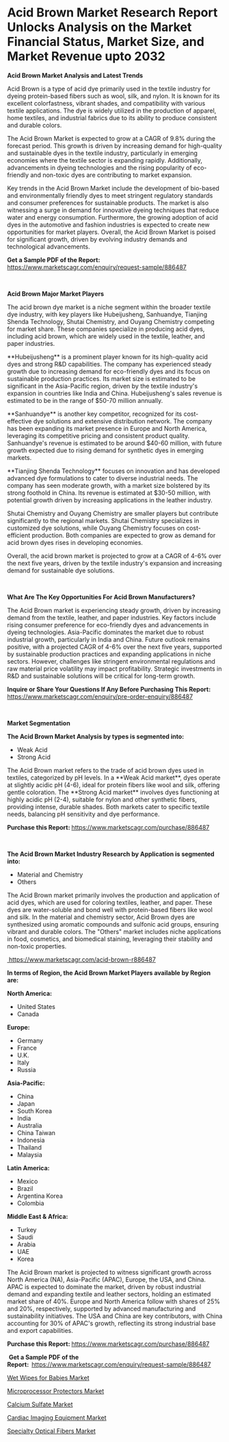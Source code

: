 <p><h1>Acid Brown Market Research Report Unlocks Analysis on the Market Financial Status, Market Size, and Market Revenue upto 2032</h1></p><p><strong>Acid Brown Market Analysis and Latest Trends</strong></p>
<p><p>Acid Brown is a type of acid dye primarily used in the textile industry for dyeing protein-based fibers such as wool, silk, and nylon. It is known for its excellent colorfastness, vibrant shades, and compatibility with various textile applications. The dye is widely utilized in the production of apparel, home textiles, and industrial fabrics due to its ability to produce consistent and durable colors.</p><p>The Acid Brown Market is expected to grow at a CAGR of 9.8% during the forecast period. This growth is driven by increasing demand for high-quality and sustainable dyes in the textile industry, particularly in emerging economies where the textile sector is expanding rapidly. Additionally, advancements in dyeing technologies and the rising popularity of eco-friendly and non-toxic dyes are contributing to market expansion.</p><p>Key trends in the Acid Brown Market include the development of bio-based and environmentally friendly dyes to meet stringent regulatory standards and consumer preferences for sustainable products. The market is also witnessing a surge in demand for innovative dyeing techniques that reduce water and energy consumption. Furthermore, the growing adoption of acid dyes in the automotive and fashion industries is expected to create new opportunities for market players. Overall, the Acid Brown Market is poised for significant growth, driven by evolving industry demands and technological advancements.</p></p>
<p><strong>Get a Sample PDF of the Report:&nbsp;</strong> <a href="https://www.marketscagr.com/enquiry/request-sample/886487?utm_campaign=1920&utm_medium=2&utm_source=Github&utm_content=ia&utm_term=26012025&utm_id=acid-brown">https://www.marketscagr.com/enquiry/request-sample/886487</a></p>
<p>&nbsp;</p>
<p><strong>Acid Brown Major Market Players</strong></p>
<p><p>The acid brown dye market is a niche segment within the broader textile dye industry, with key players like Hubeijusheng, Sanhuandye, Tianjing Shenda Technology, Shutai Chemistry, and Ouyang Chemistry competing for market share. These companies specialize in producing acid dyes, including acid brown, which are widely used in the textile, leather, and paper industries.</p><p>**Hubeijusheng** is a prominent player known for its high-quality acid dyes and strong R&D capabilities. The company has experienced steady growth due to increasing demand for eco-friendly dyes and its focus on sustainable production practices. Its market size is estimated to be significant in the Asia-Pacific region, driven by the textile industry's expansion in countries like India and China. Hubeijusheng's sales revenue is estimated to be in the range of $50-70 million annually.</p><p>**Sanhuandye** is another key competitor, recognized for its cost-effective dye solutions and extensive distribution network. The company has been expanding its market presence in Europe and North America, leveraging its competitive pricing and consistent product quality. Sanhuandye's revenue is estimated to be around $40-60 million, with future growth expected due to rising demand for synthetic dyes in emerging markets.</p><p>**Tianjing Shenda Technology** focuses on innovation and has developed advanced dye formulations to cater to diverse industrial needs. The company has seen moderate growth, with a market size bolstered by its strong foothold in China. Its revenue is estimated at $30-50 million, with potential growth driven by increasing applications in the leather industry.</p><p>Shutai Chemistry and Ouyang Chemistry are smaller players but contribute significantly to the regional markets. Shutai Chemistry specializes in customized dye solutions, while Ouyang Chemistry focuses on cost-efficient production. Both companies are expected to grow as demand for acid brown dyes rises in developing economies.</p><p>Overall, the acid brown market is projected to grow at a CAGR of 4-6% over the next five years, driven by the textile industry's expansion and increasing demand for sustainable dye solutions.</p></p>
<p>&nbsp;</p>
<p><strong>What Are The Key Opportunities For Acid Brown Manufacturers?</strong></p>
<p><p>The Acid Brown market is experiencing steady growth, driven by increasing demand from the textile, leather, and paper industries. Key factors include rising consumer preference for eco-friendly dyes and advancements in dyeing technologies. Asia-Pacific dominates the market due to robust industrial growth, particularly in India and China. Future outlook remains positive, with a projected CAGR of 4-6% over the next five years, supported by sustainable production practices and expanding applications in niche sectors. However, challenges like stringent environmental regulations and raw material price volatility may impact profitability. Strategic investments in R&D and sustainable solutions will be critical for long-term growth.</p></p>
<p><strong>Inquire or Share Your Questions If Any Before Purchasing This Report:</strong> <a href="https://www.marketscagr.com/enquiry/pre-order-enquiry/886487?utm_campaign=1920&utm_medium=2&utm_source=Github&utm_content=ia&utm_term=26012025&utm_id=acid-brown">https://www.marketscagr.com/enquiry/pre-order-enquiry/886487</a></p>
<p>&nbsp;</p>
<p><strong>Market Segmentation</strong></p>
<p><strong>The Acid Brown Market Analysis by types is segmented into:</strong></p>
<p><ul><li>Weak Acid</li><li>Strong Acid</li></ul></p>
<p><p>The Acid Brown market refers to the trade of acid brown dyes used in textiles, categorized by pH levels. In a **Weak Acid market**, dyes operate at slightly acidic pH (4-6), ideal for protein fibers like wool and silk, offering gentle coloration. The **Strong Acid market** involves dyes functioning at highly acidic pH (2-4), suitable for nylon and other synthetic fibers, providing intense, durable shades. Both markets cater to specific textile needs, balancing pH sensitivity and dye performance.</p></p>
<p><strong>Purchase this Report:&nbsp;</strong><a href="https://www.marketscagr.com/purchase/886487?utm_campaign=1920&utm_medium=2&utm_source=Github&utm_content=ia&utm_term=26012025&utm_id=acid-brown">https://www.marketscagr.com/purchase/886487</a></p>
<p>&nbsp;</p>
<p><strong>The Acid Brown Market Industry Research by Application is segmented into:</strong></p>
<p><ul><li>Material and Chemistry</li><li>Others</li></ul></p>
<p><p>The Acid Brown market primarily involves the production and application of acid dyes, which are used for coloring textiles, leather, and paper. These dyes are water-soluble and bond well with protein-based fibers like wool and silk. In the material and chemistry sector, Acid Brown dyes are synthesized using aromatic compounds and sulfonic acid groups, ensuring vibrant and durable colors. The "Others" market includes niche applications in food, cosmetics, and biomedical staining, leveraging their stability and non-toxic properties.</p></p>
<p><a href="https://www.marketscagr.com/acid-brown-r886487?utm_campaign=1920&utm_medium=2&utm_source=Github&utm_content=ia&utm_term=26012025&utm_id=acid-brown">&nbsp;https://www.marketscagr.com/acid-brown-r886487</a></p>
<p><strong>In terms of Region, the Acid Brown Market Players available by Region are:</strong></p>
<p>
    <p> <strong> North America: </strong>
        <ul>
            <li>United States</li>
            <li>Canada</li>
        </ul>
        </p> 
    <p> <strong> Europe: </strong>
        <ul>
            <li>Germany</li>
            <li>France</li>
            <li>U.K.</li>
            <li>Italy</li>
            <li>Russia</li>
        </ul>
        </p> 
    <p> <strong> Asia-Pacific: </strong>
        <ul>
            <li>China</li>
            <li>Japan</li>
            <li>South Korea</li>
            <li>India</li>
            <li>Australia</li>
            <li>China Taiwan</li>
            <li>Indonesia</li>
            <li>Thailand</li>
            <li>Malaysia</li>
        </ul>
        </p> 
    <p> <strong> Latin America: </strong>
        <ul>
            <li>Mexico</li>
            <li>Brazil</li>
            <li>Argentina Korea</li>
            <li>Colombia</li>
        </ul>
        </p> 
    <p> <strong> Middle East & Africa: </strong>
        <ul>
            <li>Turkey</li>
            <li>Saudi</li>
            <li>Arabia</li>
            <li>UAE</li>
            <li>Korea</li>
        </ul>
    </p>
    </p>
<p><p>The Acid Brown market is projected to witness significant growth across North America (NA), Asia-Pacific (APAC), Europe, the USA, and China. APAC is expected to dominate the market, driven by robust industrial demand and expanding textile and leather sectors, holding an estimated market share of 40%. Europe and North America follow with shares of 25% and 20%, respectively, supported by advanced manufacturing and sustainability initiatives. The USA and China are key contributors, with China accounting for 30% of APAC's growth, reflecting its strong industrial base and export capabilities.</p></p>
<p><strong>Purchase this Report: </strong><a href="https://www.marketscagr.com/purchase/886487?utm_campaign=1920&utm_medium=2&utm_source=Github&utm_content=ia&utm_term=26012025&utm_id=acid-brown">https://www.marketscagr.com/purchase/886487</a></p>
<p>&nbsp;<strong>Get a Sample PDF of the Report:&nbsp;&nbsp;</strong><a href="https://www.marketscagr.com/enquiry/request-sample/886487?utm_campaign=1920&utm_medium=2&utm_source=Github&utm_content=ia&utm_term=26012025&utm_id=acid-brown">https://www.marketscagr.com/enquiry/request-sample/886487</a></p>
<p><strong></strong></p>
<p><p><a href="https://www.linkedin.com/pulse/wet-wipes-babies-market-analysis-insights-competition-2am7f?utm_campaign=1920&utm_medium=2&utm_source=Github&utm_content=ia&utm_term=26012025&utm_id=acid-brown">Wet Wipes for Babies Market</a></p><p><a href="https://www.linkedin.com/pulse/forecasted-growth-microprocessor-protectors-market-analyzing-gbpbf?utm_campaign=1920&utm_medium=2&utm_source=Github&utm_content=ia&utm_term=26012025&utm_id=acid-brown">Microprocessor Protectors Market</a></p><p><a href="https://github.com/leyesamilej/Market-Research-Report-List-1/blob/main/calcium-sulfate-market.md?utm_campaign=1920&utm_medium=2&utm_source=Github&utm_content=ia&utm_term=26012025&utm_id=acid-brown">Calcium Sulfate Market</a></p><p><a href="https://www.linkedin.com/pulse/top-trends-transforming-cardiac-imaging-equipment-market-ddd7f?utm_campaign=1920&utm_medium=2&utm_source=Github&utm_content=ia&utm_term=26012025&utm_id=acid-brown">Cardiac Imaging Equipment Market</a></p><p><a href="https://github.com/carylgrinko/Market-Research-Report-List-1/blob/main/specialty-optical-fibers-market.md?utm_campaign=1920&utm_medium=2&utm_source=Github&utm_content=ia&utm_term=26012025&utm_id=acid-brown">Specialty Optical Fibers Market</a></p></p>
